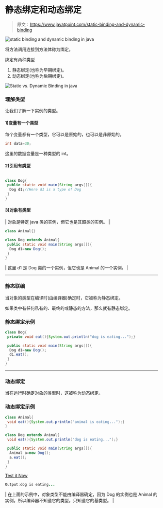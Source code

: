 # 静态绑定和动态绑定

> 原文：<https://www.javatpoint.com/static-binding-and-dynamic-binding>

![static binding and dynamic binding in java](../img/e88034c058ea300ea1d5ff484221b968.png)

将方法调用连接到方法体称为绑定。

绑定有两种类型

1.  静态绑定(也称为早期绑定)。
2.  动态绑定(也称为后期绑定)。

![Static vs. Dynamic Binding in java](../img/669e1ba0caf0619e7a7a183cc1cfefab.png)

### 理解类型

让我们了解一下实例的类型。

#### 1)变量有一个类型

每个变量都有一个类型，它可以是原始的，也可以是非原始的。

```java
int data=30;

```

这里的数据变量是一种类型的 int。

#### 2)引用有类型

```java

class Dog{
 public static void main(String args[]){
  Dog d1;//Here d1 is a type of Dog
 }
}

```

#### 3)对象有类型

| 对象是特定 java 类的实例，但它也是其超类的实例。 |

```java
class Animal{}

class Dog extends Animal{
 public static void main(String args[]){
  Dog d1=new Dog();
 }
}

```

| 这里 d1 是 Dog 类的一个实例，但它也是 Animal 的一个实例。 |

* * *

### 静态联编

当对象的类型在编译时(由编译器)确定时，它被称为静态绑定。

如果类中有任何私有的、最终的或静态的方法，那么就有静态绑定。

### 静态绑定示例

```java
class Dog{
 private void eat(){System.out.println("dog is eating...");}

 public static void main(String args[]){
  Dog d1=new Dog();
  d1.eat();
 }
}

```

* * *

### 动态绑定

当在运行时确定对象的类型时，这被称为动态绑定。

### 动态绑定示例

```java
class Animal{
 void eat(){System.out.println("animal is eating...");}
}

class Dog extends Animal{
 void eat(){System.out.println("dog is eating...");}

 public static void main(String args[]){
  Animal a=new Dog();
  a.eat();
 }
}

```

[Test it Now](https://www.javatpoint.com/opr/test.jsp?filename=Dog)

```java
Output:dog is eating...

```

| 在上面的示例中，对象类型不能由编译器确定，因为 Dog 的实例也是 Animal 的实例。所以编译器不知道它的类型，只知道它的基类型。 |
